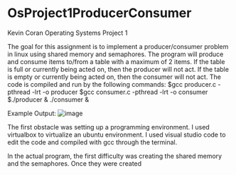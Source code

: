# OsProject1ProducerConsumer

Kevin Coran Operating Systems Project 1

The goal for this assignment is to implement a producer/consumer problem in linux using shared memory and semaphores. 
The program will produce and consume items to/from a table with a maximum of 2 items. 
If the table is full or currently being acted on, then the producer will not act.
If the table is empty or currently being acted on, then the consumer will not act.
The code is compiled and run by the following commands:
$gcc producer.c -pthread -lrt -o producer
$gcc consumer.c -pthread -lrt -o consumer
$./producer & ./consumer &

Example Output:
![image](https://user-images.githubusercontent.com/73201894/139344825-a2c0ec9f-a8da-4368-a98d-32acccd47a47.png)



The first obstacle was setting up a programming environment. I used virtualbox to virtualize an ubuntu environment. 
I used visual studio code to edit the code and compiled with gcc through the terminal.

In the actual program, the first difficulty was creating the shared memory and the semaphores. 
Once they were created 
